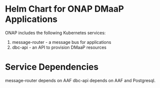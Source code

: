 # Helm Chart for ONAP DMaaP Applications

ONAP includes the following Kubernetes services:

1) message-router - a message bus for applications
2) dbc-api - an API to provision DMaaP resources

# Service Dependencies

message-router depends on AAF
dbc-api depends on AAF and Postgresql.  
